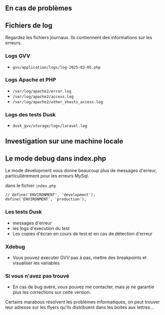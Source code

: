 ## En cas de problèmes

## Fichiers de log

Regardez les fichiers journaux. Ils contiennent des informations sur les erreurs.

### Logs GVV

* `gvv/application/logs/log-2025-03-05.php` 

### Logs Apache et PHP
* `/var/log/apache2/error.log`
* `/var/log/apache2/access.log`
* `/var/log/apache2/other_vhosts_access.log`
 
### Logs des tests Dusk
* `dusk_gvv/storage/logs/laravel.log`

## Investigation sur une machine locale

## Le mode debug dans index.php

Le mode development vous donne beaucoup plus de messages d'erreur, particulièrement pour les erreurs MySql.

dans le fichier `index.php`
```
// define('ENVIRONMENT', 'development');
define('ENVIRONMENT', 'production');
```

### Les tests Dusk

* messages d'erreur
* les logs d'execution du test
* Les copies d'écran en cours de test et en cas de détection d'erreur

### Xdebug
* Vous pouvez executer GVV pas à pas, mettre des breakpoints et visualiser les variables

### Si vous n'avez pas trouvé

* En cas de bug avéré, vous pouvez me contacter, mais je ne garantie plus les corrections sur cette version. 

Certains marabous résolvent les problèmes informatiques, on peut trouver leur adresse sur les flyers qu'ils distribuent dans les boites aux lettres...
